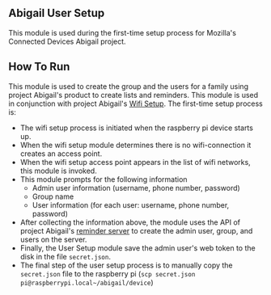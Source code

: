 Abigail User Setup 
------------------

This module is used during the first-time setup process for Mozilla's Connected Devices Abigail project.

How To Run
----------
This module is used to create the group and the users for a family using project Abigail's product to create lists and reminders. This module is used in conjunction with project Abigail's [Wifi Setup](https://github.com/project-abigail/wifi-setup). The first-time setup process is:
 * The wifi setup process is initiated when the raspberry pi device starts up.
 * When the wifi setup module determines there is no wifi-connection it creates an access point.
 * When the wifi setup access point appears in the list of wifi networks, this module is invoked.
 * This module prompts for the following information
   * Admin user information (username, phone number, password)
   * Group name
   * User information (for each user: username, phone number, password)
 * After collecting the information above, the module uses the API of project Abigail's [reminder server](https://github.com/project-abigail/calendar-server) to create the admin user, group, and users on the server.
 * Finally, the User Setup module save the admin user's web token to the disk in the file `secret.json`.
 * The final step of the user setup process is to manually copy the `secret.json` file to the raspberry pi (`scp secret.json pi@raspberrypi.local~/abigail/device`)

